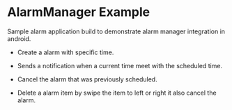 # AlarmManager Example

Sample alarm application build to demonstrate alarm manager integration in android.

- Create a alarm with specific time.

- Sends a notification when a current time meet with the scheduled time.

- Cancel the alarm that was previously scheduled.

- Delete a alarm item by swipe the item to left or right it also cancel the alarm.